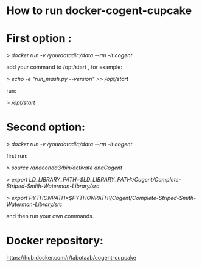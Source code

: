 # How to run docker-cogent-cupcake

# First option :
*> docker run -v /yourdatadir:/data --rm -it cogent*

add your command to /opt/start , for example:

*> echo -e "run_mash.py --version" >> /opt/start*

run:

*> /opt/start*

# Second option:
*> docker run -v /yourdatadir:/data --rm -it cogent*

first run:

*> source /anaconda3/bin/activate anaCogent*

*> export LD_LIBRARY_PATH=$LD_LIBRARY_PATH:/Cogent/Complete-Striped-Smith-Waterman-Library/src*

*> export PYTHONPATH=$PYTHONPATH:/Cogent/Complete-Striped-Smith-Waterman-Library/src*

and then run your own commands.

# Docker repository:
https://hub.docker.com/r/tabotaab/cogent-cupcake
